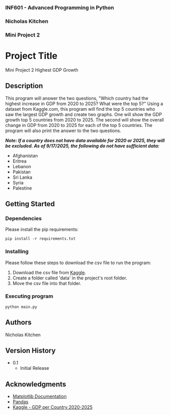 ### INF601 - Advanced Programming in Python
### Nicholas Kitchen
### Mini Project 2
 
 
# Project Title
 
Mini Project 2 Highest GDP Growth
 
## Description
 
This program will answer the two questions, "Which country had the highest increase in GDP from 2020 to 2025? What were the top 5?" Using a dataset from Kaggle.com, this program will find the top 5 countries who saw the largest GDP growth and create two graphs. One will show the GDP growth top 5 countries from 2020 to 2025. The second will show the overall change in GDP from 2020 to 2025 for each of the top 5 countries. The program will also print the answer to the two questions.

***Note: If a country does not have data available for 2020 or 2025, they will be excluded. As of 9/17/2025, the following do not have sufficient data:***
* Afghanistan 
* Eritrea 
* Lebanon 
* Pakistan 
* Sri Lanka 
* Syria 
* Palestine

## Getting Started
 
### Dependencies
Please install the pip requirements:
```
pip install -r requirements.txt
```

### Installing
 
Please follow these steps to download the csv file to run the program:
1. Download the csv file from [Kaggle](https://www.kaggle.com/datasets/codebynadiia/gdp-per-country-20202025).
2. Create a folder called 'data' in the project's root folder.
3. Move the csv file into that folder.
 
### Executing program
```
python main.py
```
 
## Authors
 
Nicholas Kitchen
 
## Version History

* 0.1
    * Initial Release
 
## Acknowledgments

* [Matplotlib Documentation](https://matplotlib.org/stable/api/index)
* [Pandas](https://pandas.pydata.org/pandas-docs/stable/index.html)
* [Kaggle - GDP per Country 2020-2025](https://www.kaggle.com/datasets/codebynadiia/gdp-per-country-20202025)